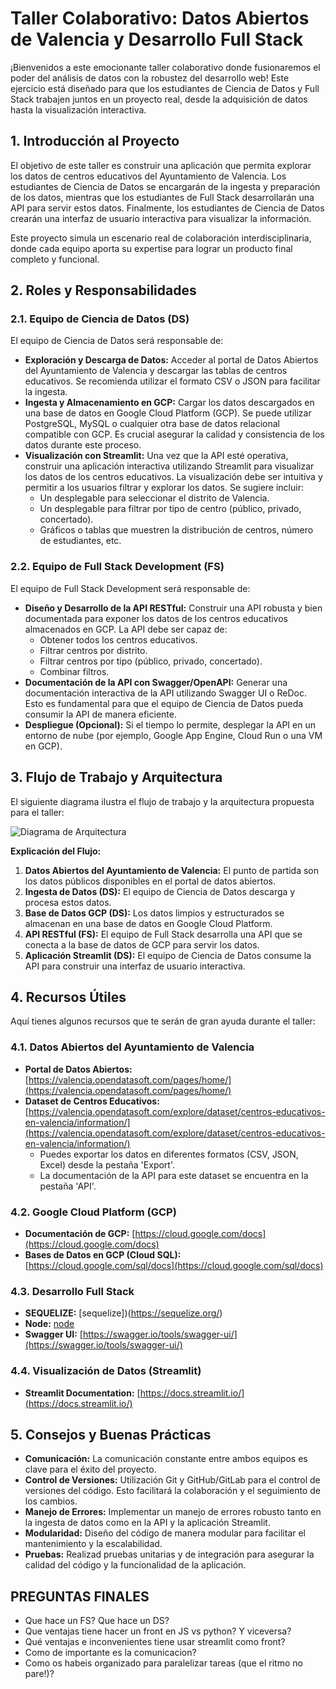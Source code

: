 # Taller Colaborativo: Datos Abiertos de Valencia y Desarrollo Full Stack

¡Bienvenidos a este emocionante taller colaborativo donde fusionaremos el poder del análisis de datos con la robustez del desarrollo web! Este ejercicio está diseñado para que los estudiantes de Ciencia de Datos y Full Stack trabajen juntos en un proyecto real, desde la adquisición de datos hasta la visualización interactiva.

## 1. Introducción al Proyecto

El objetivo de este taller es construir una aplicación que permita explorar los datos de centros educativos del Ayuntamiento de Valencia. Los estudiantes de Ciencia de Datos se encargarán de la ingesta y preparación de los datos, mientras que los estudiantes de Full Stack desarrollarán una API para servir estos datos. Finalmente, los estudiantes de Ciencia de Datos crearán una interfaz de usuario interactiva para visualizar la información.

Este proyecto simula un escenario real de colaboración interdisciplinaria, donde cada equipo aporta su expertise para lograr un producto final completo y funcional.

## 2. Roles y Responsabilidades

### 2.1. Equipo de Ciencia de Datos (DS)

El equipo de Ciencia de Datos será responsable de:

*   **Exploración y Descarga de Datos:** Acceder al portal de Datos Abiertos del Ayuntamiento de Valencia y descargar las tablas de centros educativos. Se recomienda utilizar el formato CSV o JSON para facilitar la ingesta.
*   **Ingesta y Almacenamiento en GCP:** Cargar los datos descargados en una base de datos en Google Cloud Platform (GCP). Se puede utilizar PostgreSQL, MySQL o cualquier otra base de datos relacional compatible con GCP. Es crucial asegurar la calidad y consistencia de los datos durante este proceso.
*   **Visualización con Streamlit:** Una vez que la API esté operativa, construir una aplicación interactiva utilizando Streamlit para visualizar los datos de los centros educativos. La visualización debe ser intuitiva y permitir a los usuarios filtrar y explorar los datos. Se sugiere incluir:
    *   Un desplegable para seleccionar el distrito de Valencia.
    *   Un desplegable para filtrar por tipo de centro (público, privado, concertado).
    *   Gráficos o tablas que muestren la distribución de centros, número de estudiantes, etc.

### 2.2. Equipo de Full Stack Development (FS)

El equipo de Full Stack Development será responsable de:

*   **Diseño y Desarrollo de la API RESTful:** Construir una API robusta y bien documentada para exponer los datos de los centros educativos almacenados en GCP. La API debe ser capaz de:
    *   Obtener todos los centros educativos.
    *   Filtrar centros por distrito.
    *   Filtrar centros por tipo (público, privado, concertado).
    *   Combinar filtros.
*   **Documentación de la API con Swagger/OpenAPI:** Generar una documentación interactiva de la API utilizando Swagger UI o ReDoc. Esto es fundamental para que el equipo de Ciencia de Datos pueda consumir la API de manera eficiente.
*   **Despliegue (Opcional):** Si el tiempo lo permite, desplegar la API en un entorno de nube (por ejemplo, Google App Engine, Cloud Run o una VM en GCP).

## 3. Flujo de Trabajo y Arquitectura

El siguiente diagrama ilustra el flujo de trabajo y la arquitectura propuesta para el taller:

![Diagrama de Arquitectura](https://private-us-east-1.manuscdn.com/sessionFile/LNN3BYeKu5lvTWVfMjz1s7/sandbox/vfGD1HWLimRjGmQ1UyrwRS-images_1750054219818_na1fn_L2hvbWUvdWJ1bnR1L2FyY2hpdGVjdHVyZV9kaWFncmFt.png?Policy=eyJTdGF0ZW1lbnQiOlt7IlJlc291cmNlIjoiaHR0cHM6Ly9wcml2YXRlLXVzLWVhc3QtMS5tYW51c2Nkbi5jb20vc2Vzc2lvbkZpbGUvTE5OM0JZZUt1NWx2VFdWZk1qejFzNy9zYW5kYm94L3ZmR0QxSFdMaW1SakdtUTFVeXJ3UlMtaW1hZ2VzXzE3NTAwNTQyMTk4MThfbmExZm5fTDJodmJXVXZkV0oxYm5SMUwyRnlZMmhwZEdWamRIVnlaVjlrYVdGbmNtRnQucG5nIiwiQ29uZGl0aW9uIjp7IkRhdGVMZXNzVGhhbiI6eyJBV1M6RXBvY2hUaW1lIjoxNzY3MjI1NjAwfX19XX0_&Key-Pair-Id=K2HSFNDJXOU9YS&Signature=Wz7NN3C4E5GTVta1tGXoyuPyAw1BcUG1f97obpWqBqw5ByvK01R7X~68YKMkJMv41cNYhqsG9KRrga237QNmH1J9YpqpvnPyDsSgc2zJ5k2r3XjA6EkTkbA2fxzhheCE7hY7j-dJUh~dqrCPzxw-HkxcdLU~1~MvFqWRDwzZKzsvKfZJzJwH7BESZ851h~MaqLgL6B2-be2fYQmO70T6gdzpJ04K1ds0u8jXg5xL7K9FvMO1ptF4iIK8mssZEwseLhyC90mt5Ikq05wYvdVFgE4a1Z5qY-LDkMBJHGPg0AJYVabk7snbIP-ANa6BNFUcz3VQ8zUsbCR7J1R7I-56~Q__)

**Explicación del Flujo:**

1.  **Datos Abiertos del Ayuntamiento de Valencia:** El punto de partida son los datos públicos disponibles en el portal de datos abiertos.
2.  **Ingesta de Datos (DS):** El equipo de Ciencia de Datos descarga y procesa estos datos.
3.  **Base de Datos GCP (DS):** Los datos limpios y estructurados se almacenan en una base de datos en Google Cloud Platform.
4.  **API RESTful (FS):** El equipo de Full Stack desarrolla una API que se conecta a la base de datos de GCP para servir los datos.
5.  **Aplicación Streamlit (DS):** El equipo de Ciencia de Datos consume la API para construir una interfaz de usuario interactiva.

## 4. Recursos Útiles

Aquí tienes algunos recursos que te serán de gran ayuda durante el taller:

### 4.1. Datos Abiertos del Ayuntamiento de Valencia

*   **Portal de Datos Abiertos:** [https://valencia.opendatasoft.com/pages/home/](https://valencia.opendatasoft.com/pages/home/)
*   **Dataset de Centros Educativos:** [https://valencia.opendatasoft.com/explore/dataset/centros-educativos-en-valencia/information/](https://valencia.opendatasoft.com/explore/dataset/centros-educativos-en-valencia/information/)
    *   Puedes exportar los datos en diferentes formatos (CSV, JSON, Excel) desde la pestaña 'Export'.
    *   La documentación de la API para este dataset se encuentra en la pestaña 'API'.

### 4.2. Google Cloud Platform (GCP)

*   **Documentación de GCP:** [https://cloud.google.com/docs](https://cloud.google.com/docs)
*   **Bases de Datos en GCP (Cloud SQL):** [https://cloud.google.com/sql/docs](https://cloud.google.com/sql/docs)

### 4.3. Desarrollo Full Stack 

*   **SEQUELIZE:** [sequelize])(https://sequelize.org/)
*   **Node:** [node](https://nodejs.org/es)
*   **Swagger UI:** [https://swagger.io/tools/swagger-ui/](https://swagger.io/tools/swagger-ui/)

### 4.4. Visualización de Datos (Streamlit)

*   **Streamlit Documentation:** [https://docs.streamlit.io/](https://docs.streamlit.io/)

## 5. Consejos y Buenas Prácticas

*   **Comunicación:** La comunicación constante entre ambos equipos es clave para el éxito del proyecto.
*   **Control de Versiones:** Utilización Git y GitHub/GitLab para el control de versiones del código. Esto facilitará la colaboración y el seguimiento de los cambios.
*   **Manejo de Errores:** Implementar un manejo de errores robusto tanto en la ingesta de datos como en la API y la aplicación Streamlit.
*   **Modularidad:** Diseño del código de manera modular para facilitar el mantenimiento y la escalabilidad.
*   **Pruebas:** Realizad pruebas unitarias y de integración para asegurar la calidad del código y la funcionalidad de la aplicación.



## PREGUNTAS FINALES

* Que hace un FS? Que hace un DS?
* Que ventajas tiene hacer un front en JS vs python? Y viceversa?
* Qué ventajas e inconvenientes tiene usar streamlit como front?
* Como de importante es la comunicacion?
* Como os habeis organizado para paralelizar tareas (que el ritmo no pare!)?
